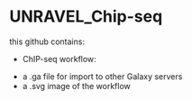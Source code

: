 # UNRAVEL_Chip-seq

this github contains: 
 * ChIP-seq workflow:
  - a .ga file for import to other Galaxy servers
  - a .svg image of the workflow 


